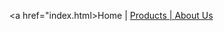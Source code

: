 

<a href="index.html>Home</a> | <a href="products.html">Products | <a href="about.html">About Us</a>
                                                                                      
                                                                                      
  

